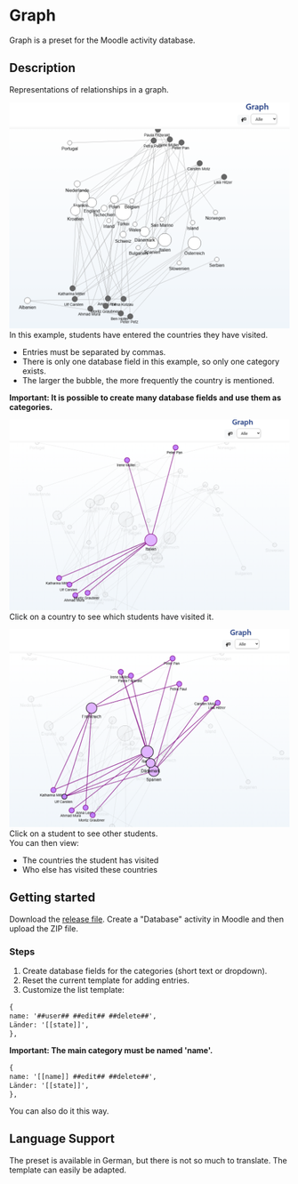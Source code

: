 # Graph

Graph is a preset for the Moodle activity database.

## Description

Representations of relationships in a graph.

![List view of countries visited](./screenshots/listenansicht.png)
In this example, students have entered the countries they have visited.  
- Entries must be separated by commas.  
- There is only one database field in this example, so only one category exists.  
- The larger the bubble, the more frequently the country is mentioned.  

<b>Important: It is possible to create many database fields and use them as categories.</b>

![Country detail view](./screenshots/listenansicht2.png)
Click on a country to see which students have visited it.

![Student detail view](./screenshots/listenansicht3.png)
Click on a student to see other students.  
You can then view:  
- The countries the student has visited  
- Who else has visited these countries

## Getting started

Download the [release file](https://github.com/fdagner/graph__moodle-database-preset/releases). 
Create a "Database" activity in Moodle and then upload the ZIP file.

### Steps

1. Create database fields for the categories (short text or dropdown).
2. Reset the current template for adding entries.
3. Customize the list template:

```
{
name: '##user## ##edit## ##delete##',
Länder: '[[state]]',
},
```
<b>Important: The main category must be named 'name'.</b>

```
{
name: '[[name]] ##edit## ##delete##',
Länder: '[[state]]',
},
```
You can also do it this way.

## Language Support

The preset is available in German, but there is not so much to translate. The template can easily be adapted.


